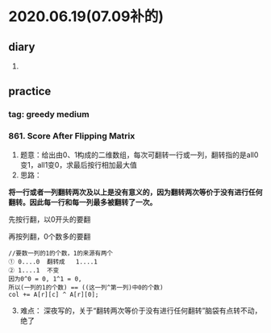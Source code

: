# 2020.06.19(07.09补的)
## diary
1. 
## practice
### tag: greedy medium
### 861. Score After Flipping Matrix
1. 题意：给出由0、1构成的二维数组，每次可翻转一行或一列，翻转指的是all0变1，all1变0，求最后按行相加最大值
2. 思路：

__将一行或者一列翻转两次及以上是没有意义的，因为翻转两次等价于没有进行任何翻转。因此每一行和每一列最多被翻转了一次。__

先按行翻，以0开头的要翻

再按列翻，0个数多的要翻
```
//要数一列的1的个数，1的来源有两个
① 0....0  翻转成   1....1
② 1....1  不变
因为0^0 = 0, 1^1 = 0,
所以(一列的1的个数) == ((这一列^第一列)中0的个数)
col += A[r][c] ^ A[r][0];

```

3. 难点： 深夜写的，关于“翻转两次等价于没有进行任何翻转”脑袋有点转不动，绝了
